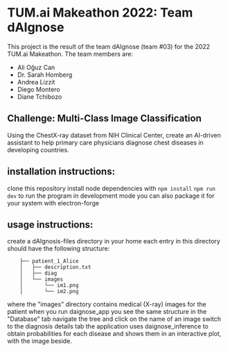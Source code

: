 # TUM.ai Makeathon 2022: Team dAIgnose
This project is the result of the team dAIgnose (team #03) for the 2022 TUM.ai Makeathon. The team members are:
- Ali Oğuz Can
- Dr. Sarah Homberg
- Andrea Lizzit
- Diego Montero
- Diane Tchibozo

## Challenge: Multi-Class Image Classification
Using the ChestX-ray dataset from NIH Clinical Center, create an AI-driven assistant to help primary care physicians diagnose chest diseases in developing countries.

## installation instructions:
clone this repository
install node dependencies with `npm install`
`npm run dev` to run the program in development mode
you can also package it for your system with electron-forge

## usage instructions:
create a dAIgnosis-files directory in your home
each entry in this directory should have the following structure:

        ├── patient_1_Alice
        │   ├── description.txt
        │   ├── diag
        │   └── images
        │       └── im1.png
        │       └── im2.png


where the "images" directory contains medical (X-ray) images for the patient
when you run daignose_app you see the same structure in the "Database" tab
navigate the tree and click on the name of an image
switch to the diagnosis details tab
the application uses daignose_inference to obtain probabilities for each disease and shows them in an interactive plot, with the image beside.
